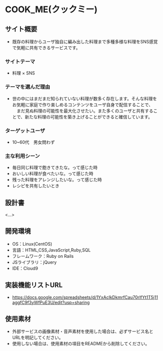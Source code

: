 # COOK_ME(クックミー)

## サイト概要
- 既存の料理からユーザ独自に編み出した料理まで多種多様な料理をSNS感覚で気軽に共有できるサービスです。

### サイトテーマ
- 料理 × SNS

### テーマを選んだ理由
- 世の中にはまだまだ知られていない料理が数多く存在します。そんな料理をお気軽に家庭で作り楽しめるコンテンツをユーザ自身で配信することで、
　まだ見ぬ料理の可能性を最大化させたい。また多くのユーザと共有することで、新たな料理の可能性を築き上げることができると確信しています。

### ターゲットユーザ
- 10~60代　男女問わず

### 主な利用シーン
- 毎日同じ料理で飽きてきたな。って感じた時
- おいしい料理が食べたいな。って感じた時
- 残った料理をアレンジしたいな。って感じた時
- レシピを共有したいとき

## 設計書
<...>

## 開発環境
- OS：Linux(CentOS)
- 言語：HTML,CSS,JavaScript,Ruby,SQL
- フレームワーク：Ruby on Rails
- JSライブラリ：jQuery
- IDE：Cloud9

## 実装機能リストURL
- https://docs.google.com/spreadsheets/d/1YxAcIkDkmrfCau70rlfYt1T5j11aggfC9f3yWfPuE3U/edit?usp=sharing

## 使用素材
- 外部サービスの画像素材・音声素材を使用した場合は、必ずサービス名とURLを明記してください。
- 使用しない場合は、使用素材の項目をREADMEから削除してください。